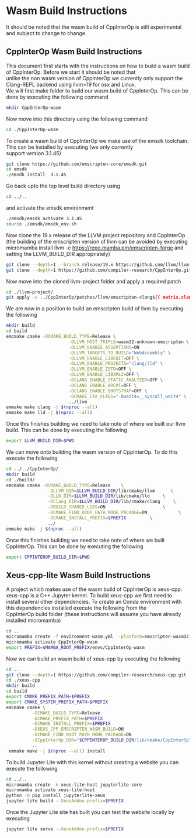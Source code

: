 # Wasm Build Instructions

It should be noted that the wasm build of CppInterOp is still experimental and subject to change to change.  

## CppInterOp Wasm Build Instructions

This document first starts with the instructions on how to build a wasm build of CppInterOp. Before we start it should be noted that  
unlike the non wasm version of CppInterOp we currently only support the Clang-REPL backend using llvm>19 for osx and Linux.  
We will first make folder to build our wasm build of CppInterOp. This can be done by executing the following command

```bash
mkdir CppInterOp-wasm
```

Now move into this directory using the following command

```bash
cd ./CppInterOp-wasm
```

To create a wasm build of CppInterOp we make use of the emsdk toolchain. This can be installed by executing (we only currently  
support version 3.1.45)
```bash
git clone https://github.com/emscripten-core/emsdk.git
cd emsdk
./emsdk install  3.1.45
```

Go back upto the top level build directory using

```bash
cd ../..
```

and activate the emsdk environment

```bash
./emsdk/emsdk activate 3.1.45
source ./emsdk/emsdk_env.sh
```

Now clone the 19.x release of the LLVM project repository and CppInterOp (the building of the emscripten version of llvm can be
avoided by executing micromamba install llvm -c <https://repo.mamba.pm/emscripten-forge> and setting the LLVM_BUILD_DIR appropriately)


```bash
git clone --depth=1 --branch release/19.x https://github.com/llvm/llvm-project.git
git clone --depth=1 https://github.com/compiler-research/CppInterOp.git
```

Now move into the cloned llvm-project folder and apply a required patch

```bash
cd ./llvm-project/
git apply -v ../CppInterOp/patches/llvm/emscripten-clang${{ matrix.clang-runtime }}-*.patch
```

We are now in a position to build an emscripten build of llvm by executing the following
```bash
mkdir build
cd build
emcmake cmake -DCMAKE_BUILD_TYPE=Release \
                        -DLLVM_HOST_TRIPLE=wasm32-unknown-emscripten \
                        -DLLVM_ENABLE_ASSERTIONS=ON                        \
                        -DLLVM_TARGETS_TO_BUILD="WebAssembly" \
                        -DLLVM_ENABLE_LIBEDIT=OFF \
                        -DLLVM_ENABLE_PROJECTS="clang;lld" \
                        -DLLVM_ENABLE_ZSTD=OFF \
                        -DLLVM_ENABLE_LIBXML2=OFF \
                        -DCLANG_ENABLE_STATIC_ANALYZER=OFF \
                        -DCLANG_ENABLE_ARCMT=OFF \
                        -DCLANG_ENABLE_BOOTSTRAP=OFF \
                        -DCMAKE_CXX_FLAGS="-Dwait4=__syscall_wait4" \
                        ../llvm
emmake make clang -j $(nproc --all)
emmake make lld -j $(nproc --all)
```

Once this finishes building we need to take note of where we built our llvm build. This can be done by executing the following

```bash
export LLVM_BUILD_DIR=$PWD
```

We can move onto building the wasm version of CppInterOp. To do this execute the following  

```bash
cd ../../CppInterOp/
mkdir build
cd ./build/
emcmake cmake -DCMAKE_BUILD_TYPE=Release    \
                -DLLVM_DIR=$LLVM_BUILD_DIR/lib/cmake/llvm      \
                -DLLD_DIR=$LLVM_BUILD_DIR/lib/cmake/lld     \
                -DClang_DIR=$LLVM_BUILD_DIR/lib/cmake/clang     \
                -DBUILD_SHARED_LIBS=ON                      \
                -DCMAKE_FIND_ROOT_PATH_MODE_PACKAGE=ON            \
                -DCMAKE_INSTALL_PREFIX=$PREFIX         \
                ../
emmake make -j $(nproc --all)
```

Once this finishes building we need to take note of where we built CppInterOp. This can be done by executing the following

```bash
export CPPINTEROP_BUILD_DIR=$PWD
```

## Xeus-cpp-lite Wasm Build Instructions

A project which makes use of the wasm build of CppInterOp is xeus-cpp. xeus-cpp is a C++ Jupyter kernel. To build xeus-cpp we first need to  
install several other dependencies. To create an Conda environment with this dependencies installed execute the following from the  
CppInterOp build folder (these instructions will assume you have already installed micromamba)  

```bash
cd ..
micromamba create -f environment-wasm.yml --platform=emscripten-wasm32
micromamba activate CppInterOp-wasm
export PREFIX=$MAMBA_ROOT_PREFIX/envs/CppInterOp-wasm
```
Now we can build an wasm build of xeus-cpp by executing the following  

```bash
cd ..
git clone --depth=1 https://github.com/compiler-research/xeus-cpp.git
cd ./xeus-cpp
mkdir build
cd build
export CMAKE_PREFIX_PATH=$PREFIX
export CMAKE_SYSTEM_PREFIX_PATH=$PREFIX 
emcmake cmake \
          -DCMAKE_BUILD_TYPE=Release                                     \
          -DCMAKE_PREFIX_PATH=$PREFIX                                    \
          -DCMAKE_INSTALL_PREFIX=$PREFIX                                 \
          -DXEUS_CPP_EMSCRIPTEN_WASM_BUILD=ON                            \
          -DCMAKE_FIND_ROOT_PATH_MODE_PACKAGE=ON                         \
          -DCppInterOp_DIR="$CPPINTEROP_BUILD_DIR/lib/cmake/CppInterOp"  \
          ..
 emmake make -j $(nproc --all) install
```

To build Jupyter Lite with this kernel without creating a website you can execute the following

```bash
cd ../..
micromamba create -n xeus-lite-host jupyterlite-core
micromamba activate xeus-lite-host
python -m pip install jupyterlite-xeus
jupyter lite build --XeusAddon.prefix=$PREFIX
```

Once the Jupyter Lite site has built you can test the website locally  by executing

```bash
jupyter lite serve --XeusAddon.prefix=$PREFIX
```
